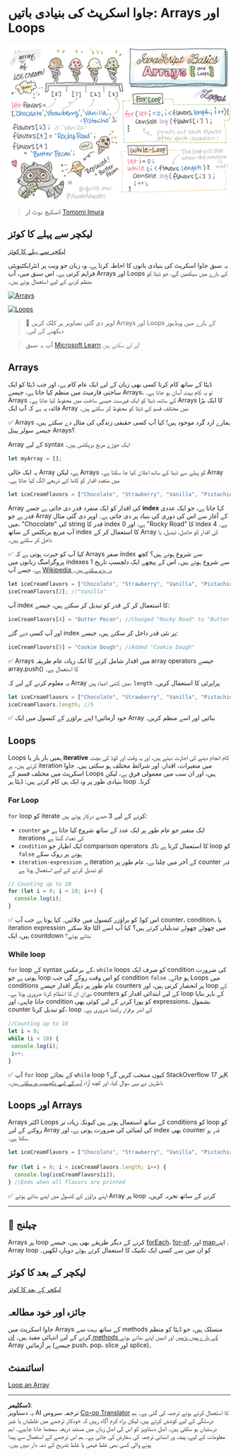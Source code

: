<!--
CO_OP_TRANSLATOR_METADATA:
{
  "original_hash": "9029f96b0e034839c1799f4595e4bb66",
  "translation_date": "2025-08-28T15:27:46+00:00",
  "source_file": "2-js-basics/4-arrays-loops/README.md",
  "language_code": "ur"
}
-->
# جاوا اسکرپٹ کی بنیادی باتیں: Arrays اور Loops

![جاوا اسکرپٹ کی بنیادی باتیں - Arrays](../../../../translated_images/webdev101-js-arrays.439d7528b8a294558d0e4302e448d193f8ad7495cc407539cc81f1afe904b470.ur.png)
> اسکیچ نوٹ از [Tomomi Imura](https://twitter.com/girlie_mac)

## لیکچر سے پہلے کا کوئز
[لیکچر سے پہلے کا کوئز](https://ff-quizzes.netlify.app/web/quiz/13)

یہ سبق جاوا اسکرپٹ کی بنیادی باتوں کا احاطہ کرتا ہے، وہ زبان جو ویب پر انٹرایکٹیویٹی فراہم کرتی ہے۔ اس سبق میں، آپ Arrays اور Loops کے بارے میں سیکھیں گے، جو ڈیٹا کو منظم کرنے کے لیے استعمال ہوتے ہیں۔

[![Arrays](https://img.youtube.com/vi/1U4qTyq02Xw/0.jpg)](https://youtube.com/watch?v=1U4qTyq02Xw "Arrays")

[![Loops](https://img.youtube.com/vi/Eeh7pxtTZ3k/0.jpg)](https://www.youtube.com/watch?v=Eeh7pxtTZ3k "Loops")

> 🎥 اوپر دی گئی تصاویر پر کلک کریں Arrays اور Loops کے بارے میں ویڈیوز دیکھنے کے لیے۔

> آپ یہ سبق [Microsoft Learn](https://docs.microsoft.com/learn/modules/web-development-101-arrays/?WT.mc_id=academic-77807-sagibbon) پر لے سکتے ہیں!

## Arrays

ڈیٹا کے ساتھ کام کرنا کسی بھی زبان کے لیے ایک عام کام ہے، اور جب ڈیٹا کو ایک ساختی فارمیٹ میں منظم کیا جاتا ہے، جیسے Arrays، تو یہ کام بہت آسان ہو جاتا ہے۔ Arrays کے ساتھ، ڈیٹا کو ایک فہرست جیسی ساخت میں محفوظ کیا جاتا ہے۔ Arrays کا ایک بڑا فائدہ یہ ہے کہ آپ ایک Array میں مختلف قسم کے ڈیٹا کو محفوظ کر سکتے ہیں۔

✅ Arrays ہمارے ارد گرد موجود ہیں! کیا آپ کسی حقیقی زندگی کی مثال دے سکتے ہیں، جیسے سولر پینل Arrays؟

Array کے لیے syntax ایک جوڑے مربع بریکٹس ہیں۔

```javascript
let myArray = [];
```

یہ ایک خالی Array ہے، لیکن Arrays کو پہلے سے ڈیٹا کے ساتھ اعلان کیا جا سکتا ہے۔ Array میں متعدد اقدار کو کاما کے ذریعے الگ کیا جاتا ہے۔

```javascript
let iceCreamFlavors = ["Chocolate", "Strawberry", "Vanilla", "Pistachio", "Rocky Road"];
```

Array کی اقدار کو ایک منفرد قدر دی جاتی ہے جسے **index** کہا جاتا ہے، جو ایک عددی قدر ہے جو Array کے آغاز سے اس کی دوری کی بنیاد پر دی جاتی ہے۔ اوپر دی گئی مثال میں، "Chocolate" کی string قدر کا index 0 ہے، اور "Rocky Road" کا index 4 ہے۔ آپ مربع بریکٹس کے ساتھ index کا استعمال کر کے Array کی اقدار کو حاصل، تبدیل، یا داخل کر سکتے ہیں۔

✅ کیا آپ کو حیرت ہوتی ہے کہ Arrays صفر index سے شروع ہوتے ہیں؟ کچھ پروگرامنگ زبانوں میں indexes 1 سے شروع ہوتے ہیں۔ اس کے پیچھے ایک دلچسپ تاریخ ہے، جسے آپ [Wikipedia پر پڑھ سکتے ہیں](https://en.wikipedia.org/wiki/Zero-based_numbering)۔

```javascript
let iceCreamFlavors = ["Chocolate", "Strawberry", "Vanilla", "Pistachio", "Rocky Road"];
iceCreamFlavors[2]; //"Vanilla"
```

آپ index کا استعمال کر کے قدر کو تبدیل کر سکتے ہیں، جیسے:

```javascript
iceCreamFlavors[4] = "Butter Pecan"; //Changed "Rocky Road" to "Butter Pecan"
```

اور آپ کسی دیے گئے index پر نئی قدر داخل کر سکتے ہیں، جیسے:

```javascript
iceCreamFlavors[5] = "Cookie Dough"; //Added "Cookie Dough"
```

✅ Arrays میں اقدار شامل کرنے کا ایک زیادہ عام طریقہ array operators جیسے array.push() کا استعمال ہے۔

یہ معلوم کرنے کے لیے کہ Array میں کتنی اشیاء ہیں، `length` پراپرٹی کا استعمال کریں۔

```javascript
let iceCreamFlavors = ["Chocolate", "Strawberry", "Vanilla", "Pistachio", "Rocky Road"];
iceCreamFlavors.length; //5
```

✅ خود آزمائیں! اپنے براؤزر کے کنسول میں ایک Array بنائیں اور اسے منظم کریں۔

## Loops

Loops ہمیں بار بار یا **iterative** کام انجام دینے کی اجازت دیتے ہیں، اور یہ وقت اور کوڈ کی بچت کرتے ہیں۔ ہر iteration میں متغیرات، اقدار، اور شرائط مختلف ہو سکتی ہیں۔ جاوا اسکرپٹ میں مختلف قسم کے Loops ہیں، اور ان سب میں معمولی فرق ہے، لیکن بنیادی طور پر وہ ایک ہی کام کرتے ہیں: ڈیٹا پر loop کرنا۔

### For Loop

`for` loop کو iterate کرنے کے لیے 3 حصے درکار ہوتے ہیں:
- `counter` ایک متغیر جو عام طور پر ایک عدد کے ساتھ شروع کیا جاتا ہے جو iterations کی تعداد گنتا ہے
- `condition` ایک اظہار جو comparison operators کا استعمال کرتا ہے تاکہ loop کو `false` ہونے پر روک سکے
- `iteration-expression` ہر iteration کے آخر میں چلتا ہے، عام طور پر counter قدر کو تبدیل کرنے کے لیے استعمال ہوتا ہے

```javascript
// Counting up to 10
for (let i = 0; i < 10; i++) {
  console.log(i);
}
```

✅ اس کوڈ کو براؤزر کنسول میں چلائیں۔ کیا ہوتا ہے جب آپ counter، condition، یا iteration expression میں چھوٹے چھوٹے تبدیلیاں کرتے ہیں؟ کیا آپ اسے الٹا چلا سکتے ہیں، ایک countdown بناتے ہوئے؟

### While loop

`for` loop کے syntax کے برعکس، `while` loops کو صرف ایک condition کی ضرورت ہوتی ہے جو loop کو اس وقت روکے گی جب condition `false` ہو جائے۔ Loops میں conditions عام طور پر دیگر اقدار جیسے counters پر انحصار کرتی ہیں، اور loop کے دوران ان کا انتظام کرنا ضروری ہوتا ہے۔ counters کے لیے ابتدائی اقدار کو loop کے باہر بنایا جانا چاہیے، اور condition کو پورا کرنے کے لیے کوئی بھی expressions، بشمول counter کو تبدیل کرنا، loop کے اندر برقرار رکھنا ضروری ہے۔

```javascript
//Counting up to 10
let i = 0;
while (i < 10) {
 console.log(i);
 i++;
}
```

✅ آپ `for` loop کے بجائے `while` loop کیوں منتخب کریں گے؟ StackOverflow پر 17K ناظرین نے یہی سوال کیا، اور کچھ آراء [آپ کے لیے دلچسپ ہو سکتی ہیں](https://stackoverflow.com/questions/39969145/while-loops-vs-for-loops-in-javascript)۔

## Loops اور Arrays

Arrays اکثر Loops کے ساتھ استعمال ہوتے ہیں کیونکہ زیادہ تر conditions کو loop کو روکنے کے لیے Array کی لمبائی کی ضرورت ہوتی ہے، اور index بھی counter قدر ہو سکتا ہے۔

```javascript
let iceCreamFlavors = ["Chocolate", "Strawberry", "Vanilla", "Pistachio", "Rocky Road"];

for (let i = 0; i < iceCreamFlavors.length; i++) {
  console.log(iceCreamFlavors[i]);
} //Ends when all flavors are printed
```

✅ اپنے براؤزر کے کنسول میں اپنے بنائے ہوئے Array پر loop کرنے کے ساتھ تجربہ کریں۔

---

## 🚀 چیلنج

Arrays پر loop کرنے کے دیگر طریقے بھی ہیں، جیسے [forEach](https://developer.mozilla.org/docs/Web/JavaScript/Reference/Global_Objects/Array/forEach)، [for-of](https://developer.mozilla.org/docs/Web/JavaScript/Reference/Statements/for...of)، اور [map](https://developer.mozilla.org/docs/Web/JavaScript/Reference/Global_Objects/Array/map)۔ اپنے Array loop کو ان میں سے کسی ایک تکنیک کا استعمال کرتے ہوئے دوبارہ لکھیں۔

## لیکچر کے بعد کا کوئز
[لیکچر کے بعد کا کوئز](https://ff-quizzes.netlify.app/web/quiz/14)

## جائزہ اور خود مطالعہ

جاوا اسکرپٹ میں Arrays کے ساتھ بہت سے methods منسلک ہیں، جو ڈیٹا کو منظم کرنے کے لیے انتہائی مفید ہیں۔ [ان methods کے بارے میں پڑھیں](https://developer.mozilla.org/docs/Web/JavaScript/Reference/Global_Objects/Array) اور انہیں اپنے بنائے ہوئے Array پر آزمائیں (جیسے push، pop، slice اور splice)۔

## اسائنمنٹ

[Loop an Array](assignment.md)

---

**ڈسکلیمر**:  
یہ دستاویز AI ترجمہ سروس [Co-op Translator](https://github.com/Azure/co-op-translator) کا استعمال کرتے ہوئے ترجمہ کی گئی ہے۔ ہم درستگی کے لیے کوشش کرتے ہیں، لیکن براہ کرم آگاہ رہیں کہ خودکار ترجمے میں غلطیاں یا غیر درستیاں ہو سکتی ہیں۔ اصل دستاویز کو اس کی اصل زبان میں مستند ذریعہ سمجھا جانا چاہیے۔ اہم معلومات کے لیے، پیشہ ور انسانی ترجمہ کی سفارش کی جاتی ہے۔ ہم اس ترجمے کے استعمال سے پیدا ہونے والی کسی بھی غلط فہمی یا غلط تشریح کے ذمہ دار نہیں ہیں۔
